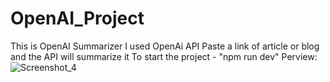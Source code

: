# OpenAI_Project
This is OpenAI Summarizer 
I used OpenAi API 
Paste a link of article or blog and the API will summarize it
To start the project - "npm run dev" 
Perview:
![Screenshot_4](https://github.com/SoulSnatcher187/OpenAI_Project/assets/116718287/ec1c00f4-440d-46f5-8943-9d84646739a0)
